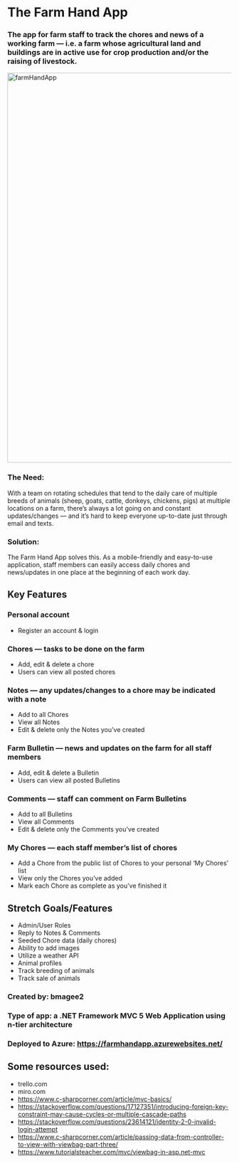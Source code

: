 # The Farm Hand App

### The app for farm staff to track the chores and news of a working farm —  i.e. a farm whose agricultural land and buildings are in active use for crop production and/or the raising of livestock.

<img width="877" alt="farmHandApp" src="https://user-images.githubusercontent.com/12259461/96071848-fb4a2b00-0e70-11eb-9eb7-c2bb7b328ae3.png">

### The Need:
With a team on rotating schedules that tend to the daily care of multiple breeds of animals (sheep, goats, cattle, donkeys, chickens, pigs) at multiple locations on a farm, there’s always a lot going on and constant updates/changes — and it’s hard to keep everyone up-to-date just through email and texts. 

### Solution:
The Farm Hand App solves this. As a mobile-friendly and easy-to-use application, staff members can easily access daily chores and news/updates in one place at the beginning of each work day.

## Key Features
### Personal account
  - Register an account & login
### Chores — tasks to be done on the farm
  - Add, edit & delete a chore
  - Users can view all posted chores
### Notes — any updates/changes to a chore may be indicated with a note
  - Add to all Chores
  - View all Notes
  - Edit & delete only the Notes you’ve created
### Farm Bulletin — news and updates on the farm for all staff members
  - Add, edit & delete a Bulletin
  - Users can view all posted Bulletins
### Comments — staff can comment on Farm Bulletins
  - Add to all Bulletins
  - View all Comments
  - Edit & delete only the Comments you’ve created
### My Chores — each staff member’s list of chores 
  - Add a Chore from the public list of Chores to your personal ‘My Chores’ list
  - View only the Chores you’ve added
  - Mark each Chore as complete as you’ve finished it

## Stretch Goals/Features
  - Admin/User Roles
  - Reply to Notes & Comments
  - Seeded Chore data (daily chores)
  - Ability to add images
  - Utilize a weather API 
  - Animal profiles
  - Track breeding of animals
  - Track sale of animals

### Created by: bmagee2
### Type of app: a .NET Framework MVC 5 Web Application using n-tier architecture
### Deployed to Azure: https://farmhandapp.azurewebsites.net/ 

## Some resources used:
  - trello.com 
  - miro.com 
  - https://www.c-sharpcorner.com/article/mvc-basics/
  - https://stackoverflow.com/questions/17127351/introducing-foreign-key-constraint-may-cause-cycles-or-multiple-cascade-paths 
  - https://stackoverflow.com/questions/23614121/identity-2-0-invalid-login-attempt 
  - https://www.c-sharpcorner.com/article/passing-data-from-controller-to-view-with-viewbag-part-three/ 
  - https://www.tutorialsteacher.com/mvc/viewbag-in-asp.net-mvc 
